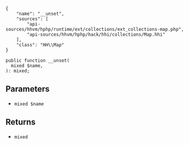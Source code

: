 ``` yamlmeta
{
    "name": "__unset",
    "sources": [
        "api-sources/hhvm/hphp/runtime/ext/collections/ext_collections-map.php",
        "api-sources/hhvm/hphp/hack/hhi/collections/Map.hhi"
    ],
    "class": "HH\\Map"
}
```




``` Hack
public function __unset(
  mixed $name,
): mixed;
```




## Parameters




+ ` mixed $name `




## Returns




* ` mixed `
<!-- HHAPIDOC -->
